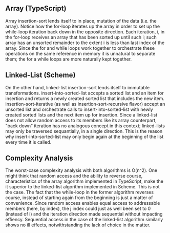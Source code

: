 ## Array (TypeScript)
Array insertion-sort lends itself to in place, mutation of the data (i.e. the array). Notice how the for-loop iterates up the array in order to set up the while-loop iteration back down in the opposite direction. Each iteration, i, in the for-loop receives an array that has been sorted up until such i; such array has an unsorted remainder to the extent i is less than last index of the array. Since the for and while loops work together to orchestrate these operations on the same reference in memory it is unnatural to separate them; the for a while loops are more naturally kept together.

## Linked-List (Scheme)
On the other hand, linked-list insertion-sort lends itself to immutable transformations. insert-into-sorted-list accepts a sorted list and an item for insertion and returns a newly created sorted list that includes the new item. insertion-sort-iterative (as well as insertion-sort-recursive flavor) accept an unsorted list and orchestrate calls to insert-into-sorted-list with newly created sorted lists and the next item up for insertion. Since a linked-list does not allow random access to its members like its array counterpart, "back down" iteration has no analogous concept in this context; linked-lists may only be traversed sequantially, in a single direction. This is the reason why insert-into-sorted-list may only begin again at the beginning of the list every time it is called. 

## Complexity Analysis
The worst-case complexity analysis with both algorithms is O(n^2). One might think that random access and the ability to reverse course, characteristics of the array algorithm implemented in TypeScript, make the it superior to the linked-list algorithm implemented in Scheme. This is not the case. The fact that the while-loop in the former algorithm reverses course, instead of starting again from the beginning is just a matter of convenience. Since random access enables equal access to addressable members (here, by index), the j index could just as well been set to 0 (instead of i) and the iteration direction made sequential without impacting effiency. Sequential access in the case of the linked-list algorithm similarly shows no ill effects, notwithstanding the lack of choice in the matter. 

